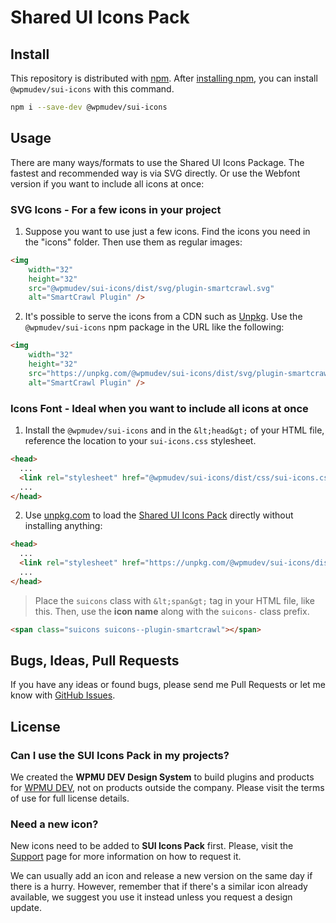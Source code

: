 # Shared UI Icons Pack

## Install

This repository is distributed with [npm](https://www.npmjs.com/). After [installing npm](https://docs.npmjs.com/getting-started/installing-node), you can install `@wpmudev/sui-icons` with this command.

```bash
npm i --save-dev @wpmudev/sui-icons
```

## Usage

There are many ways/formats to use the Shared UI Icons Package. The fastest and recommended way is via SVG directly. Or use the Webfont version if you want to include all icons at once:

### SVG Icons - For a few icons in your project

1. Suppose you want to use just a few icons. Find the icons you need in the "icons" folder. Then use them as regular images:

```html
<img
	width="32"
	height="32"
	src="@wpmudev/sui-icons/dist/svg/plugin-smartcrawl.svg"
	alt="SmartCrawl Plugin" />
```

2. It's possible to serve the icons from a CDN such as [Unpkg](https://unpkg.com/). Use the `@wpmudev/sui-icons` npm package in the URL like the following:

```html
<img
	width="32"
	height="32"
	src="https://unpkg.com/@wpmudev/sui-icons/dist/svg/plugin-smartcrawl.svg"
	alt="SmartCrawl Plugin" />
```

### Icons Font - Ideal when you want to include all icons at once

1. Install the `@wpmudev/sui-icons` and in the `&lt;head&gt;` of your HTML file, reference the location to your `sui-icons.css` stylesheet.

```html
<head>
  ...
  <link rel="stylesheet" href="@wpmudev/sui-icons/dist/css/sui-icons.css" />
  ...
</head>
```

2. Use [unpkg.com](https://unpkg.com/) to load the [Shared UI Icons Pack](https://www.npmjs.com/package/@wpmudev/sui-icons) directly without installing anything:

```html
<head>
  ...
  <link rel="stylesheet" href="https://unpkg.com/@wpmudev/sui-icons/dist/css/sui-icons.css" />
  ...
</head>
```

>Place the `suicons` class with `&lt;span&gt;` tag in your HTML file, like this. Then, use the <strong>icon name</strong> along with the `suicons-` class prefix.

```html
<span class="suicons suicons--plugin-smartcrawl"></span>
```

## Bugs, Ideas, Pull Requests

If you have any ideas or found bugs, please send me Pull Requests or let me know with [GitHub Issues](https://github.com/wpmudev/sui-icons/issues).

## License

### Can I use the SUI Icons Pack in my projects?

We created the **WPMU DEV Design System** to build plugins and products for [WPMU DEV](https://wpmudev.com/), not on products outside the company. Please visit the terms of use for full license details.

### Need a new icon?

New icons need to be added to **SUI Icons Pack** first. Please, visit the [Support](https://wpmudev.github.io/sui-docs/?path=/story/sui-support--page) page for more information on how to request it.

We can usually add an icon and release a new version on the same day if there is a hurry. However, remember that if there's a similar icon already available, we suggest you use it instead unless you request a design update.
